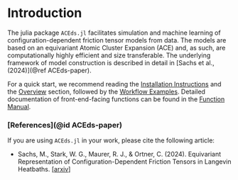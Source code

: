 # Introduction

The julia package `ACEds.jl` facilitates simulation and machine learning of configuration-dependent friction tensor models from data. The models are based on an equivariant Atomic Cluster Expansion (ACE) and, as such, are computationally highly efficient and size transferable. The underlying framework of model construction is described in detail in [Sachs et al., (2024)](@ref ACEds-paper).  

For a quick start, we recommend reading the [Installation Instructions](installation.md) and the [Overview](overview.md) section, followed by the [Workflow Examples](fitting-eft.md). Detailed documentation of front-end-facing functions can be found in the [Function Manual](function-manual.md).  


### [References](@id ACEds-paper)

If you are using `ACEds.jl` in your work, please cite the following article: 

* Sachs, M., Stark, W. G., Maurer, R. J., & Ortner, C. (2024). Equivariant Representation of Configuration-Dependent Friction Tensors in Langevin Heatbaths. [[arxiv]](https://doi.org/10.48550/arXiv.2407.13935)


